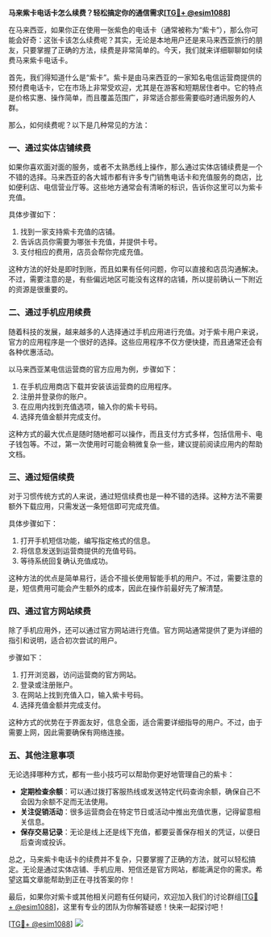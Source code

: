**马来紫卡电话卡怎么续费？轻松搞定你的通信需求[[TG💪+ @esim1088](https://t.me/s/esim1088)]**

在马来西亚，如果你正在使用一张紫色的电话卡（通常被称为“紫卡”），那么你可能会好奇：这张卡该怎么续费呢？其实，无论是本地用户还是来马来西亚旅行的朋友，只要掌握了正确的方法，续费是非常简单的。今天，我们就来详细聊聊如何续费马来紫卡电话卡。

首先，我们得知道什么是“紫卡”。紫卡是由马来西亚的一家知名电信运营商提供的预付费电话卡，它在市场上非常受欢迎，尤其是在游客和短期居住者中。它的特点是价格实惠、操作简单，而且覆盖范围广，非常适合那些需要临时通讯服务的人群。

那么，如何续费呢？以下是几种常见的方法：

### 一、通过实体店铺续费

如果你喜欢面对面的服务，或者不太熟悉线上操作，那么通过实体店铺续费是一个不错的选择。马来西亚的各大城市都有许多专门销售电话卡和充值服务的商店，比如便利店、电信营业厅等。这些地方通常会有清晰的标识，告诉你这里可以为紫卡充值。

具体步骤如下：
1. 找到一家支持紫卡充值的店铺。
2. 告诉店员你需要为哪张卡充值，并提供卡号。
3. 支付相应的费用，店员会帮你完成充值。

这种方法的好处是即时到账，而且如果有任何问题，你可以直接和店员沟通解决。不过，需要注意的是，有些偏远地区可能没有这样的店铺，所以提前确认一下附近的资源是很重要的。

### 二、通过手机应用续费

随着科技的发展，越来越多的人选择通过手机应用进行充值。对于紫卡用户来说，官方的应用程序是一个很好的选择。这些应用程序不仅方便快捷，而且通常还会有各种优惠活动。

以马来西亚某电信运营商的官方应用为例，步骤如下：
1. 在手机应用商店下载并安装该运营商的应用程序。
2. 注册并登录你的账户。
3. 在应用内找到充值选项，输入你的紫卡号码。
4. 选择充值金额并完成支付。

这种方式的最大优点是随时随地都可以操作，而且支付方式多样，包括信用卡、电子钱包等。不过，第一次使用时可能会稍微复杂一些，建议提前阅读应用内的帮助文档。

### 三、通过短信续费

对于习惯传统方式的人来说，通过短信续费也是一种不错的选择。这种方法不需要额外下载应用，只需发送一条短信即可完成充值。

具体步骤如下：
1. 打开手机短信功能，编写指定格式的信息。
2. 将信息发送到运营商提供的充值号码。
3. 等待系统回复确认充值成功。

这种方法的优点是简单易行，适合不擅长使用智能手机的用户。不过，需要注意的是，短信费用可能会产生额外的成本，因此在操作前最好先了解清楚。

### 四、通过官方网站续费

除了手机应用外，还可以通过官方网站进行充值。官方网站通常提供了更为详细的指引和说明，适合初次尝试的用户。

步骤如下：
1. 打开浏览器，访问运营商的官方网站。
2. 登录或注册账户。
3. 在网站上找到充值入口，输入紫卡号码。
4. 选择充值金额并完成支付。

这种方式的优势在于界面友好，信息全面，适合需要详细指导的用户。不过，由于需要上网，因此需要确保有网络连接。

### 五、其他注意事项

无论选择哪种方式，都有一些小技巧可以帮助你更好地管理自己的紫卡：

- **定期检查余额**：可以通过拨打客服热线或发送特定代码查询余额，确保自己不会因为余额不足而无法使用。
- **关注促销活动**：很多运营商会在特定节日或活动中推出充值优惠，记得留意相关信息。
- **保存交易记录**：无论是线上还是线下充值，都要妥善保存相关的凭证，以便日后查询或投诉。

总之，马来紫卡电话卡的续费并不复杂，只要掌握了正确的方法，就可以轻松搞定。无论是通过实体店铺、手机应用、短信还是官方网站，都能满足你的需求。希望这篇文章能帮助到正在寻找答案的你！

最后，如果你对紫卡或其他相关问题有任何疑问，欢迎加入我们的讨论群组[[TG💪+ @esim1088](https://t.me/s/esim1088)]，这里有专业的团队为你解答疑惑！快来一起探讨吧！

[[TG💪+ @esim1088](https://t.me/s/esim1088)] ![](https://i.postimg.cc/4NQfJmqS/Snipaste-2025-05-13-00-14-12.png)